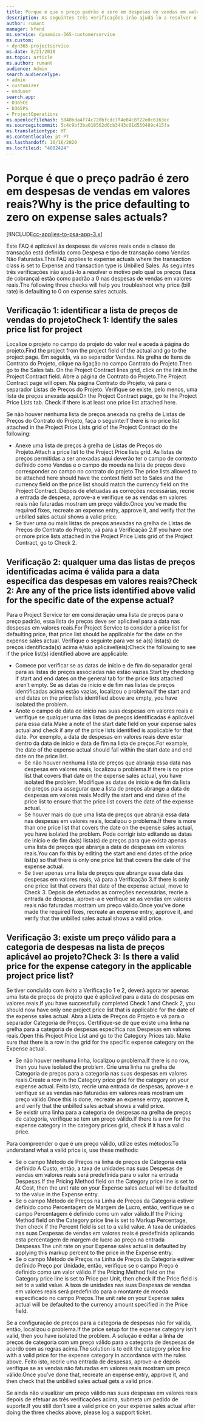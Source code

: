 ```yaml
---
title: Porque é que o preço padrão é zero em despesas de vendas em valores reais?
description: As seguintes três verificações irão ajudá-lo a resolver o motivo pelo qual os preços estão como padrão a 0 para despesas de vendas em valores reais.
author: rumant
manager: kfend
ms.service: dynamics-365-customerservice
ms.custom:
- dyn365-projectservice
ms.date: 8/21/2018
ms.topic: article
ms.author: rumant
audience: Admin
search.audienceType:
- admin
- customizer
- enduser
search.app:
- D365CE
- D365PS
- ProjectOperations
ms.openlocfilehash: 5840bda4f74c720bfcdc7f4e84c8f22e0c6163ec
ms.sourcegitcommit: 5c4c9bf3ba018562d6cb3443c01d550489c415fa
ms.translationtype: HT
ms.contentlocale: pt-PT
ms.lasthandoff: 10/16/2020
ms.locfileid: "4082424"
---
```

# <a name="why-is-the-price-defaulting-to-zero-on-expense-sales-actuals"></a><span data-ttu-id="b03a5-103">Porque é que o preço padrão é zero em despesas de vendas em valores reais?</span><span class="sxs-lookup"><span data-stu-id="b03a5-103">Why is the price defaulting to zero on expense sales actuals?</span></span>

[!INCLUDE[cc-applies-to-psa-app-3.x](../includes/cc-applies-to-psa-app-3x.md)]

<span data-ttu-id="b03a5-104">Este FAQ é aplicável às despesas de valores reais onde a classe de transação está definida como Despesa e tipo de transação como Vendas Não Faturadas.</span><span class="sxs-lookup"><span data-stu-id="b03a5-104">This FAQ applies to expense actuals where the transaction class is set to Expense and transaction type is Unbilled Sales.</span></span> <span data-ttu-id="b03a5-105">As seguintes três verificações irão ajudá-lo a resolver o motivo pelo qual os preços (taxa de cobrança) estão como padrão a 0 nas despesas de vendas em valores reais.</span><span class="sxs-lookup"><span data-stu-id="b03a5-105">The following three checks will help you troubleshoot why price (bill rate) is defaulting to 0 on expense sales actuals.</span></span>

## <a name="check-1-identify-the-sales-price-list-for-project"></a><span data-ttu-id="b03a5-106">Verificação 1: identificar a lista de preços de vendas do projeto</span><span class="sxs-lookup"><span data-stu-id="b03a5-106">Check 1: Identify the sales price list for project</span></span>

<span data-ttu-id="b03a5-107">Localize o projeto no campo do projeto do valor real e aceda à página do projeto.</span><span class="sxs-lookup"><span data-stu-id="b03a5-107">Find the project from the project field of the actual and go to the project page.</span></span> <span data-ttu-id="b03a5-108">Em seguida, vá ao separador Vendas. Na grelha de Itens de Contrato do Projeto, clique na ligação no campo Contrato do Projeto.</span><span class="sxs-lookup"><span data-stu-id="b03a5-108">Then go to the Sales tab. On the Project Contract lines grid, click on the link in the Project Contract field.</span></span> <span data-ttu-id="b03a5-109">Abre a página de Contrato do Projeto.</span><span class="sxs-lookup"><span data-stu-id="b03a5-109">The Project Contract page will open.</span></span> <span data-ttu-id="b03a5-110">Na página Contrato do Projeto, vá para o separador Listas de Preços do Projeto. Verifique se existe, pelo menos, uma lista de preços anexada aqui.</span><span class="sxs-lookup"><span data-stu-id="b03a5-110">On the Project Contract page, go to the Project Price Lists tab. Check if there is at least one price list attached here.</span></span>

<span data-ttu-id="b03a5-111">Se não houver nenhuma lista de preços anexada na grelha de Listas de Preços do Contrato do Projeto, faça o seguinte:</span><span class="sxs-lookup"><span data-stu-id="b03a5-111">If there is no price list attached in the Project Price Lists grid of the Project Contract do the following:</span></span>

- <span data-ttu-id="b03a5-112">Anexe uma lista de preços à grelha de Listas de Preços do Projeto.</span><span class="sxs-lookup"><span data-stu-id="b03a5-112">Attach a price list to the Project Price lists grid.</span></span> <span data-ttu-id="b03a5-113">As listas de preços permitidas a ser anexadas aqui deverão ter o campo de contexto definido como Vendas e o campo de moeda na lista de preços deve corresponder ao campo no contrato do projeto.</span><span class="sxs-lookup"><span data-stu-id="b03a5-113">The price lists allowed to be attached here should have the context field set to Sales and the currency field on the price list should match the currency field on the Project Contract.</span></span> <span data-ttu-id="b03a5-114">Depois de efetuadas as correções necessárias, recrie a entrada de despesa, aprove-a e verifique se as vendas em valores reais não faturadas mostram um preço válido.</span><span class="sxs-lookup"><span data-stu-id="b03a5-114">Once you’ve made the required fixes, recreate an expense entry, approve it, and verify that the unbilled sales actual shows a valid price.</span></span>
- <span data-ttu-id="b03a5-115">Se tiver uma ou mais listas de preços anexadas na grelha de Listas de Preços do Contrato do Projeto, vá para a Verificação 2.</span><span class="sxs-lookup"><span data-stu-id="b03a5-115">If you have one or more price lists attached in the Project Price Lists grid of the Project Contract, go to Check 2.</span></span>

## <a name="check-2-are-any-of-the-price-lists-identified-above-valid-for-the-specific-date-of-the-expense-actual"></a><span data-ttu-id="b03a5-116">Verificação 2: qualquer uma das listas de preços identificadas acima é válida para a data específica das despesas em valores reais?</span><span class="sxs-lookup"><span data-stu-id="b03a5-116">Check 2: Are any of the price lists identified above valid for the specific date of the expense actual?</span></span>

<span data-ttu-id="b03a5-117">Para o Project Service ter em consideração uma lista de preços para o preço padrão, essa lista de preços deve ser aplicável para a data nas despesas em valores reais.</span><span class="sxs-lookup"><span data-stu-id="b03a5-117">For Project Service to consider a price list for defaulting price, that price list should be applicable for the date on the expense sales actual.</span></span> <span data-ttu-id="b03a5-118">Verifique o seguinte para ver se a(s) lista(s) de preços identificada(s) acima é/são aplicável(eis):</span><span class="sxs-lookup"><span data-stu-id="b03a5-118">Check the following to see if the price list(s) identified above are applicable:</span></span>

- <span data-ttu-id="b03a5-119">Comece por verificar se as datas de início e de fim do separador geral para as listas de preços associadas não estão vazias.</span><span class="sxs-lookup"><span data-stu-id="b03a5-119">Start by checking if start and end dates on the general tab for the price lists attached aren’t empty.</span></span> <span data-ttu-id="b03a5-120">Se as datas de início e de fim nas listas de preços identificadas acima estão vazias, localizou o problema.</span><span class="sxs-lookup"><span data-stu-id="b03a5-120">If the start and end dates on the price lists identified above are empty, you have isolated the problem.</span></span> 
- <span data-ttu-id="b03a5-121">Anote o campo de data de início nas suas despesas em valores reais e verifique se qualquer uma das listas de preços identificadas é aplicável para essa data.</span><span class="sxs-lookup"><span data-stu-id="b03a5-121">Make a note of the start date field on your expense sales actual and check if any of the price lists identified is applicable for that date.</span></span> <span data-ttu-id="b03a5-122">Por exemplo, a data de despesas em valores reais deve estar dentro da data de início e data de fim na lista de preços.</span><span class="sxs-lookup"><span data-stu-id="b03a5-122">For example, the date of the expense actual should fall within the start date and end date on the price list.</span></span> 
    - <span data-ttu-id="b03a5-123">Se não houver nenhuma lista de preços que abranja essa data nas despesas em valores reais, localizou o problema.</span><span class="sxs-lookup"><span data-stu-id="b03a5-123">If there is no price list that covers that date on the expense sales actual, you have isolated the problem.</span></span> <span data-ttu-id="b03a5-124">Modifique as datas de início e de fim da lista de preços para assegurar que a lista de preços abrange a data de despesas em valores reais.</span><span class="sxs-lookup"><span data-stu-id="b03a5-124">Modify the start and end dates of the price list to ensure that the price list covers the date of the expense actual.</span></span> 
    - <span data-ttu-id="b03a5-125">Se houver mais do que uma lista de preços que abranja essa data nas despesas em valores reais, localizou o problema.</span><span class="sxs-lookup"><span data-stu-id="b03a5-125">If there is more than one price list that covers the date on the expense sales actual, you have isolated the problem.</span></span> <span data-ttu-id="b03a5-126">Pode corrigir isto editando as datas de início e de fim da(s) lista(s) de preços para que exista apenas uma lista de preços que abranja a data de despesas em valores reais.</span><span class="sxs-lookup"><span data-stu-id="b03a5-126">You can fix this by editing the start and end dates of the price list(s) so that there is only one price list that covers the date of the expense actual.</span></span> 
    - <span data-ttu-id="b03a5-127">Se tiver apenas uma lista de preços que abrange essa data das despesas em valores reais, vá para a Verificação 3.</span><span class="sxs-lookup"><span data-stu-id="b03a5-127">If there is only one price list that covers that date of the expense actual, move to Check 3.</span></span>
<span data-ttu-id="b03a5-128">Depois de efetuadas as correções necessárias, recrie a entrada de despesa, aprove-a e verifique se as vendas em valores reais não faturadas mostram um preço válido.</span><span class="sxs-lookup"><span data-stu-id="b03a5-128">Once you’ve done made the required fixes, recreate an expense entry, approve it, and verify that the unbilled sales actual shows a valid price.</span></span>

## <a name="check-3-is-there-a-valid-price-for-the-expense-category-in-the-applicable-project-price-list"></a><span data-ttu-id="b03a5-129">Verificação 3: existe um preço válido para a categoria de despesas na lista de preços aplicável ao projeto?</span><span class="sxs-lookup"><span data-stu-id="b03a5-129">Check 3: Is there a valid price for the expense category in the applicable project price list?</span></span> 

<span data-ttu-id="b03a5-130">Se tiver concluído com êxito a Verificação 1 e 2, deverá agora ter apenas uma lista de preços de projeto que é aplicável para a data de despesas em valores reais.</span><span class="sxs-lookup"><span data-stu-id="b03a5-130">If you have successfully completed Check 1 and Check 2, you should now have only one project price list that is applicable for the date of the expense sales actual.</span></span> <span data-ttu-id="b03a5-131">Abra a Lista de Preços do Projeto e vá para o separador Categoria de Preços. Certifique-se de que existe uma linha na grelha para a categoria de despesas específica nas Despesas em valores reais.</span><span class="sxs-lookup"><span data-stu-id="b03a5-131">Open this Project Price List and go to the Category Prices tab. Make sure that there is a row in the grid for the specific expense category on the Expense actual.</span></span>
 
- <span data-ttu-id="b03a5-132">Se não houver nenhuma linha, localizou o problema.</span><span class="sxs-lookup"><span data-stu-id="b03a5-132">If there is no row, then you have isolated the problem.</span></span> <span data-ttu-id="b03a5-133">Crie uma linha na grelha de Categoria de preços para a categoria nas suas despesas em valores reais.</span><span class="sxs-lookup"><span data-stu-id="b03a5-133">Create a row in the Category price grid for the category on your expense actual.</span></span> <span data-ttu-id="b03a5-134">Feito isto, recrie uma entrada de despesas, aprove-a e verifique se as vendas não faturadas em valores reais mostram um preço válido.</span><span class="sxs-lookup"><span data-stu-id="b03a5-134">Once this is done, recreate an expense entry, approve it, and verify that the unbilled sales actual shows a valid price.</span></span> 
- <span data-ttu-id="b03a5-135">Se existir uma linha para a categoria de despesas na grelha de preços de categoria, verifique se tem um preço válido.</span><span class="sxs-lookup"><span data-stu-id="b03a5-135">If there is a row for the expense category in the category prices grid, check if it has a valid price.</span></span>

<span data-ttu-id="b03a5-136">Para compreender o que é um preço válido, utilize estes métodos:</span><span class="sxs-lookup"><span data-stu-id="b03a5-136">To understand what a valid price is, use these methods:</span></span>

- <span data-ttu-id="b03a5-137">Se o campo Método de Preços na linha de preços de Categoria está definido A Custo, então, a taxa de unidades nas suas Despesas de vendas em valores reais será predefinida para o valor na entrada Despesas.</span><span class="sxs-lookup"><span data-stu-id="b03a5-137">If the Pricing Method field on the Category price line is set to At Cost, then the unit rate on your Expense sales actual will be defaulted to the value in the Expense entry.</span></span>
- <span data-ttu-id="b03a5-138">Se o campo Método de Preços na Linha de Preços da Categoria estiver definido como Percentagem de Margem de Lucro, então, verifique se o campo Percentagem é definido como um valor válido.</span><span class="sxs-lookup"><span data-stu-id="b03a5-138">If the Pricing Method field on the Category price line is set to Markup Percentage, then check if the Percent field is set to a valid value.</span></span> <span data-ttu-id="b03a5-139">A taxa de unidades nas suas Despesas de vendas em valores reais é predefinida aplicando esta percentagem de margem de lucro ao preço na entrada Despesas.</span><span class="sxs-lookup"><span data-stu-id="b03a5-139">The unit rate on your Expense sales actual is defaulted by applying this markup percent to the price in the Expense entry.</span></span>
- <span data-ttu-id="b03a5-140">Se o campo Método de Preços na Linha de Preços da Categoria estiver definido Preço por Unidade, então, verifique se o campo Preço é definido como um valor válido.</span><span class="sxs-lookup"><span data-stu-id="b03a5-140">If the Pricing Method field on the Category price line is set to Price per Unit, then check if the Price field is set to a valid value.</span></span> <span data-ttu-id="b03a5-141">A taxa de unidades nas suas Despesas de vendas em valores reais será predefinido para o montante de moeda especificado no campo Preços.</span><span class="sxs-lookup"><span data-stu-id="b03a5-141">The unit rate on your Expense sales actual will be defaulted to the currency amount specified in the Price field.</span></span>

<span data-ttu-id="b03a5-142">Se a configuração de preços para a categoria de despesas não for válida, então, localizou o problema.</span><span class="sxs-lookup"><span data-stu-id="b03a5-142">If the price setup for the expense category isn't valid, then you have isolated the problem.</span></span> <span data-ttu-id="b03a5-143">A solução é editar a linha de preços de categoria com um preço válido para a categoria de despesas de acordo com as regras acima.</span><span class="sxs-lookup"><span data-stu-id="b03a5-143">The solution is to edit the category price line with a valid price for the expense category in accordance with the rules above.</span></span> <span data-ttu-id="b03a5-144">Feito isto, recrie uma entrada de despesas, aprove-a e depois verifique se as vendas não faturadas em valores reais mostram um preço válido.</span><span class="sxs-lookup"><span data-stu-id="b03a5-144">Once you’ve done that, recreate an expense entry, approve it, and then check that the unbilled sales actual gets a valid price.</span></span>

<span data-ttu-id="b03a5-145">Se ainda não visualizar um preço válido nas suas despesas em valores reais depois de efetuar as três verificações acima, submeta um pedido de suporte.</span><span class="sxs-lookup"><span data-stu-id="b03a5-145">If you still don't see a valid price on your expense sales actual after doing the three checks above, please log a support ticket.</span></span>


